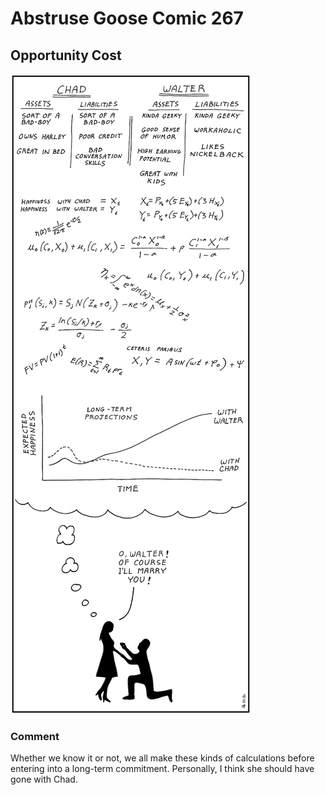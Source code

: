 # Abstruse Goose Comic 267
## Opportunity Cost

![image](this_all_takes_place_in_a_fraction_of_a_second.png)
### Comment
Whether we know it or not, we all make these kinds of calculations before entering into a long-term commitment. Personally, I think she should have gone with Chad.
